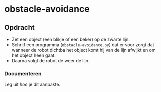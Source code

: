 # obstacle-avoidance

## Opdracht
- Zet een object (een blikje of een beker) op de zwarte lijn.
- Schrijf een programma (`obstacle-avoidance.py`) dat er voor zorgt dat wanneer de robot dichtba het object komt hij van de lijn afwijkt en om het object heen gaat.
- Daarna volgt de robot de weer de lijn.

### Documenteren
Leg uit _hoe_ je dit aanpakte.
